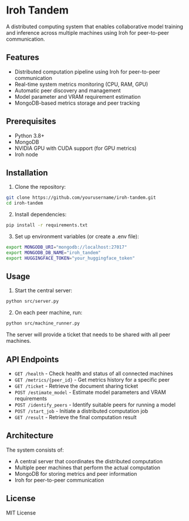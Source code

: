 # Iroh Tandem

A distributed computing system that enables collaborative model training and inference across multiple machines using Iroh for peer-to-peer communication.

## Features

- Distributed computation pipeline using Iroh for peer-to-peer communication
- Real-time system metrics monitoring (CPU, RAM, GPU)
- Automatic peer discovery and management
- Model parameter and VRAM requirement estimation
- MongoDB-based metrics storage and peer tracking

## Prerequisites

- Python 3.8+
- MongoDB
- NVIDIA GPU with CUDA support (for GPU metrics)
- Iroh node

## Installation

1. Clone the repository:
```bash
git clone https://github.com/yourusername/iroh-tandem.git
cd iroh-tandem
```

2. Install dependencies:
```bash
pip install -r requirements.txt
```

3. Set up environment variables (or create a .env file):
```bash
export MONGODB_URI="mongodb://localhost:27017"
export MONGODB_DB_NAME="iroh_tandem"
export HUGGINGFACE_TOKEN="your_huggingface_token"
```

## Usage

1. Start the central server:
```bash
python src/server.py
```

2. On each peer machine, run:
```bash
python src/machine_runner.py
```

The server will provide a ticket that needs to be shared with all peer machines.

## API Endpoints

- `GET /health` - Check health and status of all connected machines
- `GET /metrics/{peer_id}` - Get metrics history for a specific peer
- `GET /ticket` - Retrieve the document sharing ticket
- `POST /estimate_model` - Estimate model parameters and VRAM requirements
- `POST /identify_peers` - Identify suitable peers for running a model
- `POST /start_job` - Initiate a distributed computation job
- `GET /result` - Retrieve the final computation result

## Architecture

The system consists of:
- A central server that coordinates the distributed computation
- Multiple peer machines that perform the actual computation
- MongoDB for storing metrics and peer information
- Iroh for peer-to-peer communication

## License

MIT License 